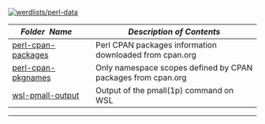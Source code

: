 [![werdlists/perl-data](https://img.shields.io/badge/werdlists-perl_data-purple.svg?logo=github&style=popout&longCache=true)](# "werdlists/perl-data")

|&nbsp;&nbsp;&nbsp;&nbsp;_Folder&nbsp;&nbsp;Name_&nbsp;&nbsp;&nbsp;&nbsp;| _Description of Contents_
|:----------------|--------------------------------------------------------------------------------------------------------------------------------------------------------
| [perl-cpan-packages](perl-cpan-packages.txt.xz) |  Perl CPAN packages information downloaded from cpan.org 
| [perl-cpan-pkgnames](perl-cpan-pkgnames.txt.xz) |  Only namespace scopes defined by CPAN packages from cpan.org 
| [wsl-pmall-output](wsl-pmall-output.txt) |  Output of the pmall(1p) command on WSL 

* * *

